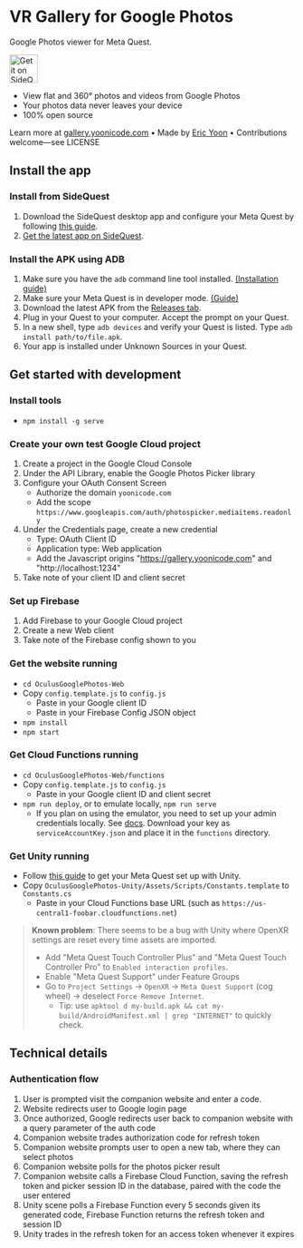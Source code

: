 # VR Gallery for Google Photos
Google Photos viewer for Meta Quest.

[<img src="https://gallery.yoonicode.com/resources/sidequest-badge.png" alt="Get it on SideQuest" height="50px">](https://gallery.yoonicode.com/resources/sidequest-badge.png)


- View flat and 360° photos and videos from Google Photos
- Your photos data never leaves your device
- 100% open source

Learn more at [gallery.yoonicode.com](https://gallery.yoonicode.com) • Made by [Eric Yoon](https://yoonicode.com) • Contributions welcome—see LICENSE
## Install the app
### Install from SideQuest
1. Download the SideQuest desktop app and configure your Meta Quest by following [this guide](https://sidequestvr.com/setup-howto).
2. [Get the latest app on SideQuest](https://sidequestvr.com/app/16980/vr-gallery-for-google-photos).

### Install the APK using ADB
1. Make sure you have the `adb` command line tool installed. [(Installation guide)](https://www.xda-developers.com/install-adb-windows-macos-linux/)
2. Make sure your Meta Quest is in developer mode. [(Guide)](https://learn.adafruit.com/sideloading-on-oculus-quest/enable-developer-mode)
3. Download the latest APK from the [Releases tab](https://github.com/ericyoondotcom/OculusGooglePhotos/releases/latest).
4. Plug in your Quest to your computer. Accept the prompt on your Quest.
5. In a new shell, type `adb devices` and verify your Quest is listed. Type `adb install path/to/file.apk`.
6. Your app is installed under Unknown Sources in your Quest. 

## Get started with development
### Install tools
- `npm install -g serve`

### Create your own test Google Cloud project
1. Create a project in the Google Cloud Console
2. Under the API Library, enable the Google Photos Picker library
3. Configure your OAuth Consent Screen
    - Authorize the domain `yoonicode.com`
    - Add the scope `https://www.googleapis.com/auth/photospicker.mediaitems.readonly`
4. Under the Credentials page, create a new credential
    - Type: OAuth Client ID
    - Application type: Web application
    - Add the Javascript origins "https://gallery.yoonicode.com" and "http://localhost:1234"
5. Take note of your client ID and client secret

### Set up Firebase
1. Add Firebase to your Google Cloud project
2. Create a new Web client
3. Take note of the Firebase config shown to you

### Get the website running
- `cd OculusGooglePhotos-Web`
- Copy `config.template.js` to `config.js`
    - Paste in your Google client ID
    - Paste in your Firebase Config JSON object
- `npm install`
- `npm start`

### Get Cloud Functions running
- `cd OculusGooglePhotos-Web/functions`
- Copy `config.template.js` to `config.js`
    - Paste in your Google client ID and client secret
- `npm run deploy`, or to emulate locally, `npm run serve`
    - If you plan on using the emulator, you need to set up your admin credentials locally. See [docs](https://firebase.google.com/docs/functions/local-emulator#set_up_admin_credentials_optional). Download your key as `serviceAccountKey.json` and place it in the `functions` directory.

### Get Unity running
- Follow [this guide](https://developer.oculus.com/documentation/unity/unity-gs-overview/) to get your Meta Quest set up with Unity.
- Copy `OculusGooglePhotos-Unity/Assets/Scripts/Constants.template` to `Constants.cs`
    - Paste in your Cloud Functions base URL (such as `https://us-central1-foobar.cloudfunctions.net`)

> **Known problem**: There seems to be a bug with Unity where OpenXR settings are reset every time assets are imported.
> - Add "Meta Quest Touch Controller Plus" and "Meta Quest Touch Controller Pro" to `Enabled interaction profiles`.
> - Enable "Meta Quest Support" under Feature Groups
> - Go to `Project Settings` -> `OpenXR` -> `Meta Quest Support` (cog wheel) -> deselect `Force Remove Internet`.
>   - Tip: use `apktool d my-build.apk && cat my-build/AndroidManifest.xml | grep "INTERNET"` to quickly check.
## Technical details

### Authentication flow

1. User is prompted visit the companion website and enter a code.
2. Website redirects user to Google login page
3. Once authorized, Google redirects user back to companion website with a query parameter of the auth code
4. Companion website trades authorization code for refresh token
5. Companion website prompts user to open a new tab, where they can select photos
5. Companion website polls for the photos picker result
6. Companion website calls a Firebase Cloud Function, saving the refresh token and picker session ID in the database, paired with the code the user entered
7. Unity scene polls a Firebase Function every 5 seconds given its generated code, Firebase Function returns the refresh token and session ID
8. Unity trades in the refresh token for an access token whenever it expires
